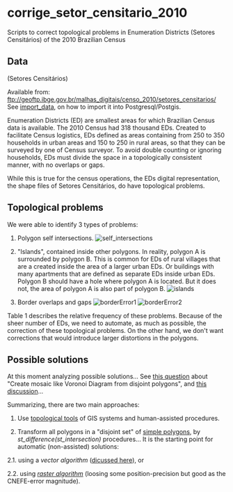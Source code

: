 # corrige_setor_censitario_2010
Scripts to correct topological problems in Enumeration Districts (Setores Censitários) of the 2010 Brazilian Census

## Data
(Setores Censitários)

Available from: ftp://geoftp.ibge.gov.br/malhas_digitais/censo_2010/setores_censitarios/
See [import_data](import_data.md.txt), on how to import it into Postgresql/Postgis.


Enumeration Districts  (ED) are smallest areas for which Brazilian Census data is available. The 2010 Census had 318 thousand EDs. 
Created to facilitate Census logistics, EDs defined as areas containing from 250 to 350 households in urban areas and 150 to 250 in rural areas, so that they can be surveyed by one of Census surveyor. 
To avoid double counting or ignoring households, EDs must divide the space in a topologically consistent manner, with no overlaps or gaps. 

While this is true for the census operations, the EDs digital representation, the shape files of Setores Censitários, do have topological problems. 

## Topological problems

We were able to identify 3 types of problems: 

1. Polygon self intersections.
![self_intersections](aux_data/ring_self_intersection.png)

2. "Islands", contained inside other polygons. In reality, polygon A is surrounded by polygon B. This is common for EDs of rural villages that are a created inside the area of a larger urban EDs. Or buildings with many apartments that are defined as separate EDs inside urban EDs.  
Polygon B should have a hole where polygon A is located. But it does not, the area of polygon A is also part of polygon B. 
![islands](aux_data/islands.png)

3. Border overlaps and gaps
![borderError1](aux_data/borderError1.png)
![borderError2](aux_data/borderError2.png)

Table 1 describes the relative frequency of these problems. Because of the sheer number of EDs, we need to automate, as much as possible, the correction of these topological problems. On the other hand, we don't want corrections that would introduce larger distortions in the polygons. 

## Possible solutions ##
At this moment analyzing possible solutions... See [this question](http://gis.stackexchange.com/q/166143/7505) about "Create mosaic like Voronoi Diagram from disjoint polygons", and [this discussion](https://github.com/lucasmation/osm_cnefe_import/issues/4)...

Summarizing, there are two  main approaches:

1. Use  [topological tools](https://docs.qgis.org/2.2/en/docs/gentle_gis_introduction/topology.html#figure-topological-tools) of GIS systems and human-assisted procedures.

2. Transform all polygons in a "disjoint set" of [simple polygons](http://postgis.net/docs/ST_IsSimple.html), by *st_difference(st_intersection)* procedures... It is the starting point for automatic  (non-assisted) solutions:

  2.1. using a *vector algorithm* ([dicussed here](http://gis.stackexchange.com/q/166143/7505)), or

  2.2. using [*raster algorithm*](http://gis.stackexchange.com/q/166143/7505) (loosing some position-precision but good as the CNEFE-error magnitude). 
